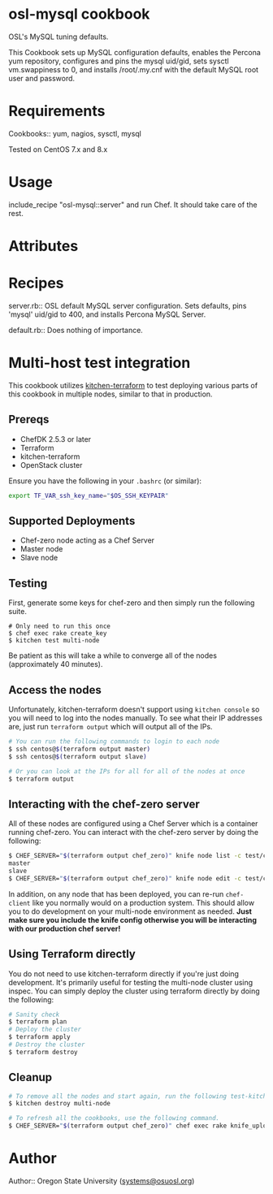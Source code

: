 # osl-mysql cookbook
OSL's MySQL tuning defaults.

This Cookbook sets up MySQL configuration defaults, enables the Percona yum repository, configures and pins the mysql uid/gid, sets sysctl vm.swappiness to 0, and installs /root/.my.cnf with the default MySQL root user and password.

# Requirements
Cookbooks:: yum, nagios, sysctl, mysql

Tested on CentOS 7.x and 8.x

# Usage
include_recipe "osl-mysql::server" and run Chef.  It should take care of the rest.

# Attributes

# Recipes
server.rb:: OSL default MySQL server configuration.  Sets defaults, pins 'mysql' uid/gid to 400, and installs Percona MySQL Server.

default.rb:: Does nothing of importance.

# Multi-host test integration

This cookbook utilizes [kitchen-terraform](https://github.com/newcontext-oss/kitchen-terraform) to test deploying
various parts of this cookbook in multiple nodes, similar to that in production.

## Prereqs

- ChefDK 2.5.3 or later
- Terraform
- kitchen-terraform
- OpenStack cluster

Ensure you have the following in your ``.bashrc`` (or similar):

``` bash
export TF_VAR_ssh_key_name="$OS_SSH_KEYPAIR"
```

## Supported Deployments

- Chef-zero node acting as a Chef Server
- Master node
- Slave node

## Testing

First, generate some keys for chef-zero and then simply run the following suite.

``` console
# Only need to run this once
$ chef exec rake create_key
$ kitchen test multi-node
```

Be patient as this will take a while to converge all of the nodes (approximately 40 minutes).

## Access the nodes

Unfortunately, kitchen-terraform doesn't support using ``kitchen console`` so you will need to log into the nodes
manually. To see what their IP addresses are, just run ``terraform output`` which will output all of the IPs.

``` bash
# You can run the following commands to login to each node
$ ssh centos@$(terraform output master)
$ ssh centos@$(terraform output slave)

# Or you can look at the IPs for all for all of the nodes at once
$ terraform output
```

## Interacting with the chef-zero server

All of these nodes are configured using a Chef Server which is a container running chef-zero. You can interact with the
chef-zero server by doing the following:

``` bash
$ CHEF_SERVER="$(terraform output chef_zero)" knife node list -c test/chef-config/knife.rb
master
slave
$ CHEF_SERVER="$(terraform output chef_zero)" knife node edit -c test/chef-config/knife.rb
```

In addition, on any node that has been deployed, you can re-run ``chef-client`` like you normally would on a production
system. This should allow you to do development on your multi-node environment as needed. **Just make sure you include
the knife config otherwise you will be interacting with our production chef server!**

## Using Terraform directly

You do not need to use kitchen-terraform directly if you're just doing development. It's primarily useful for testing
the multi-node cluster using inspec. You can simply deploy the cluster using terraform directly by doing the following:

``` bash
# Sanity check
$ terraform plan
# Deploy the cluster
$ terraform apply
# Destroy the cluster
$ terraform destroy
```

## Cleanup

``` bash
# To remove all the nodes and start again, run the following test-kitchen command.
$ kitchen destroy multi-node

# To refresh all the cookbooks, use the following command.
$ CHEF_SERVER="$(terraform output chef_zero)" chef exec rake knife_upload
```

# Author

Author:: Oregon State University (<systems@osuosl.org>)
